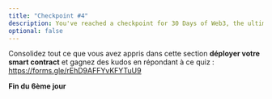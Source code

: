 ```yaml
---
title: "Checkpoint #4"
description: You've reached a checkpoint for 30 Days of Web3, the ultimate online curriculum on full-stsack blockchain development.
optional: false
---
```


Consolidez tout ce que vous avez appris dans cette section **déployer votre smart contract** et gagnez des kudos en répondant à ce quiz : https://forms.gle/rEhD9AFFYvKFYTuU9

**Fin du 6ème jour**
